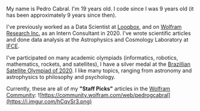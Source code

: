 My name is Pedro Cabral. I'm 19 years old. I code since I was 9 years old (it has been approximately 9 years since then).

I've previously worked as a Data Scientist at [Looqbox](https://www.looqbox.com/en), and on [Wolfram Research Inc.](https://wolfram.com) as an Intern Consultant in 2020. I've wrote scientific articles and done data analysis at the Astrophysics and Cosmology Laboratory at [IFCE](https://ifce.edu.br).

I've participated on many academic olympiads (informatics, robotics, mathematics, rockets, and satellites), I have a silver medal at the [Brazillian Satellite Olympiad of 2020](https://obsat.org.br/). I like many topics, ranging from astronomy and astrophysics to philosophy and psychology.


Currently, these are all of my **"Staff Picks"** articles in the [Wolfram Community](https://community.wolfram.com/web/pedrogcabral):
![https://community.wolfram.com/web/pedrogcabral](https://i.imgur.com/hCqvSr3.png)
